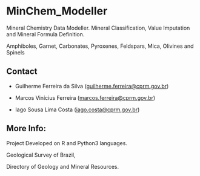 # MinChem_Modeller
Mineral Chemistry Data Modeller. Mineral Classification, Value Imputation and Mineral Formula Definition.<p>
Amphiboles, Garnet, Carbonates, Pyroxenes, Feldspars, Mica, Olivines and Spinels
  
## Contact
* Guilherme Ferreira da Silva (guilherme.ferreira@cprm.gov.br) <p>
* Marcos Vinícius Ferreira (marcos.ferreira@cprm.gov.br)<p>
* Iago Sousa Lima Costa (iago.costa@cprm.gov.br)<p>
  
## More Info:
Project Developed on R and Python3 languages.<p>
Geological Survey of Brazil,<p>
Directory of Geology and Mineral Resources.<p>
